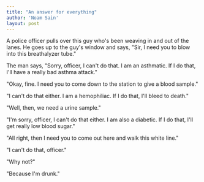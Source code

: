 ```yaml
---
title: "An answer for everything"
author: 'Noam Sain'
layout: post
---
```


A police officer pulls over this guy who's been weaving in and out of the lanes. He goes up to the guy's window and says, "Sir, I need you to blow into this breathalyzer tube."  
  
The man says, "Sorry, officer, I can't do that. I am an asthmatic. If I do that, I'll have a really bad asthma attack."

"Okay, fine. I need you to come down to the station to give a blood sample."

"I can't do that either. I am a hemophiliac. If I do that, I'll bleed to death."

"Well, then, we need a urine sample."

"I'm sorry, officer, I can't do that either. I am also a diabetic. If I do that, I'll get really low blood sugar."

"All right, then I need you to come out here and walk this white line."

"I can't do that, officer."

"Why not?"

"Because I'm drunk."